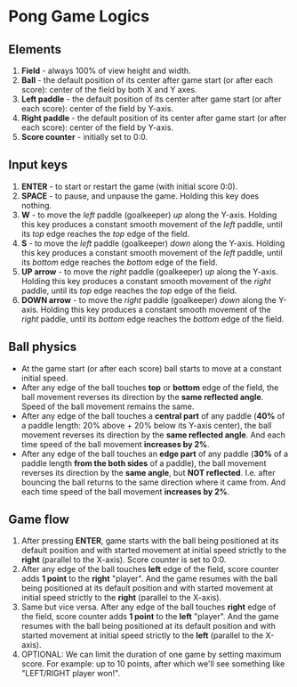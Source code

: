 # Pong Game Logics

## Elements
1. **Field** - always 100% of view height and width.
2. **Ball** - the default position of its center after game start (or after each score): center of the field by both X and Y axes.
3. **Left paddle** - the default position of its center after game start (or after each score): center of the field by Y-axis.
4. **Right paddle** - the default position of its center after game start (or after each score): center of the field by Y-axis.
5. **Score counter** - initially set to 0:0.

## Input keys
1. **ENTER** - to start or restart the game (with initial score 0:0).
1. **SPACE** - to pause, and unpause the game. Holding this key does nothing.
2. **W** - to move the *left* paddle (goalkeeper) *up* along the Y-axis. Holding this key produces a constant smooth movement of the *left* paddle, until its *top* edge reaches the *top* edge of the field.
3. **S** - to move the *left* paddle (goalkeeper) *down* along the Y-axis. Holding this key produces a constant smooth movement of the *left* paddle, until its *bottom* edge reaches the *bottom* edge of the field.
4. **UP arrow** - to move the *right* paddle (goalkeeper) *up* along the Y-axis. Holding this key produces a constant smooth movement of the *right* paddle, until its *top* edge reaches the *top* edge of the field.
5. **DOWN arrow** - to move the *right* paddle (goalkeeper) *down* along the Y-axis. Holding this key produces a constant smooth movement of the *right* paddle, until its *bottom* edge reaches the *bottom* edge of the field.

## Ball physics
- At the game start (or after each score) ball starts to move at a constant initial speed.
- After any edge of the ball touches **top** or **bottom** edge of the field, the ball movement reverses its direction by the **same reflected angle**. Speed of the ball movement remains the same.
- After any edge of the ball touches a **central part** of any paddle (**40%** of a paddle length: 20% above + 20% below its Y-axis center), the ball movement reverses its direction by the **same reflected angle**. And each time speed of the ball movement **increases by 2%**.
- After any edge of the ball touches an **edge part** of any paddle (**30%** of a paddle length **from the both sides** of a paddle), the ball movement reverses its direction by the **same angle**, but **NOT reflected**. I.e. after bouncing the ball returns to the same direction where it came from. And each time speed of the ball movement **increases by 2%**.

## Game flow
1. After pressing **ENTER**, game starts with the ball being positioned at its default position and with started movement at initial speed strictly to the **right** (parallel to the X-axis). Score counter is set to 0:0.
2. After any edge of the ball touches **left** edge of the field, score counter adds **1 point** to the **right** "player". And the game resumes with the ball being positioned at its default position and with started movement at initial speed strictly to the **right** (parallel to the X-axis).
3. Same but vice versa. After any edge of the ball touches **right** edge of the field, score counter adds **1 point** to the **left** "player". And the game resumes with the ball being positioned at its default position and with started movement at initial speed strictly to the **left** (parallel to the X-axis).
4. OPTIONAL: We can limit the duration of one game by setting maximum score. For example: up to 10 points, after which we'll see something like "LEFT/RIGHT player won!".